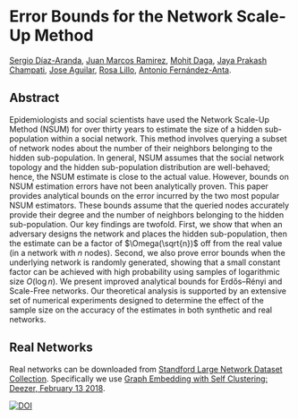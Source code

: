 # Error Bounds for the Network Scale-Up Method

[Sergio Díaz-Aranda](https://networks.imdea.org/team/imdea-networks-team/people/sergio-diaz-aranda/), [Juan Marcos Ramirez](https://juanmarcosramirez.github.io/), [Mohit Daga](https://www.kth.se/profile/mdaga), [Jaya Prakash Champati](https://www.uvic.ca/ecs/computerscience/people/faculty/profiles/champati-jaya.php), [Jose Aguilar](https://networks.imdea.org/team/imdea-networks-team/people/jose-aguilar/), [Rosa Lillo](https://halweb.uc3m.es/esp/Personal/personas/rlillo/research.html), [Antonio Fernández-Anta](https://software.imdea.org/es/people/antonio.fernandez/).

## Abstract

Epidemiologists and social scientists have used the Network Scale-Up Method (NSUM) for over thirty years to estimate the size of a hidden sub-population within a social network. This method involves querying a subset of network nodes about the number of their neighbors belonging to the hidden sub-population. In general, NSUM assumes that the social network topology and the hidden sub-population distribution are well-behaved; hence, the NSUM estimate is close to the actual value. However, bounds on NSUM estimation errors have not been analytically proven. This paper provides analytical bounds on the error incurred by the two most popular NSUM estimators. These bounds assume that the queried nodes accurately provide their degree and the number of neighbors belonging to the hidden sub-population. Our key findings are twofold. First, we show that when an adversary designs the network and places the hidden sub-population, then the estimate can be a factor of $\Omega(\sqrt{n})$ off from the real value (in a network with $n$ nodes). Second, we also prove error bounds when the underlying network is randomly generated, showing that a small constant factor can be achieved with high probability using samples of logarithmic size $O(\log n)$. We present improved analytical bounds for Erdős–Rényi and Scale-Free networks. Our theoretical analysis is supported by an extensive set of numerical experiments designed to determine the effect of the sample size on the accuracy of the estimates in both synthetic and real networks.

## Real Networks

Real networks can be downloaded from [Standford Large Network Dataset Collection](https://snap.stanford.edu/data/). Specifically we use [Graph Embedding with Self Clustering: Deezer, February 13 2018](https://snap.stanford.edu/data/gemsec-Deezer.html).

[![DOI](https://zenodo.org/badge/994663840.svg)](https://doi.org/10.5281/zenodo.15575414)
